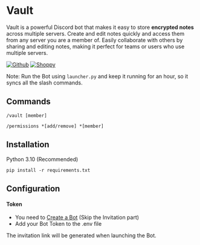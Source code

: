 # Vault

Vault is a powerful Discord bot that makes it easy to store **encrypted notes** across multiple servers.
Create and edit notes quickly and access them from any server you are a member of.
Easily collaborate with others by sharing and editing notes, making it perfect for teams or users who use multiple servers.

[![Github](https://img.shields.io/badge/Github-MrSniFo-blue.svg)](https://github.com/MrSniFo)
[![Shoppy](https://img.shields.io/badge/Shoppy-SniFo-blue.svg)](https://shoppy.gg/@snifo)

Note: Run the Bot using `launcher.py` and keep it running for an hour, so it syncs all the slash commands.

## Commands

`/vault [member]`

`/permissions *[add/remove] *[member]`

## Installation
Python 3.10 (Recommended)

```shell
pip install -r requirements.txt
```

## Configuration
#### Token
- You need to [Create a Bot](https://discordpy.readthedocs.io/en/stable/discord.html) (Skip the Invitation part)
- Add your Bot Token to the .env file

The invitation link will be generated when launching the Bot.
